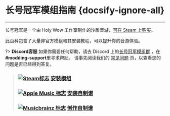 # 长号冠军模组指南 {docsify-ignore-all}
---
长号冠军是一个由 Holy Wow 工作室制作的沙雕音游，[可在 Steam 上购买](https://store.steampowered.com/app/1059990/Trombone_Champ/)。

此百科包含了大量非官方模组和其安装教程，可以提升你的音游体验。

?> **Discord客服** 如果你需要任何帮助，请去 Discord 上的[长号冠军模组群](https://discord.gg/KVzKRsbetJ) ，在 **#modding-support**里寻求帮助。 请事先阅读我们的 [常见问题](faq) 页，以查看您的问题是否已经得到答复。

> ### [![Steam标志](https://icongr.am/simple/steam.svg?color=A9A9A9&size=18.72)](pc-guide)&nbsp;[**安装模组**](installing-r2modman)
> 
> ### [![Apple Music 标志](https://icongr.am/simple/applemusic.svg?color=A9A9A9&size=18.72)](pc-guide)&nbsp;[**安装自制谱**](installing-songs)
> 
> ### [![Musicbrainz 标志](https://icongr.am/simple/musicbrainz.svg?color=A9A9A9&size=18.72)](pc-guide)&nbsp;[**创作自制谱**](creating-charts)
> 
><!-- > ### \[![Steam Logo\](https://icongr.am/simple/steam.svg?color=A9A9A9&size=18.72)](pc-guide)&nbsp;\[**Creating Mods**\](pc-guide) -->
